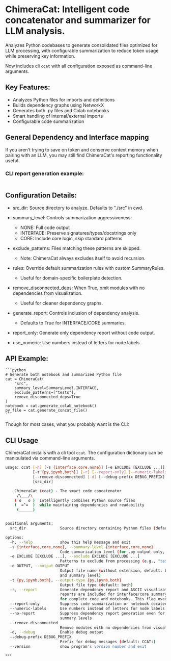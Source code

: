 # ChimeraCat: Intelligent code concatenator and summarizer for LLM analysis.

Analyzes Python codebases to generate consolidated files optimized for LLM processing,
with configurable summarization to reduce token usage while preserving key information.

Now includes cli `ccat` with all configuration exposed as command-line arguments.

## Key Features:
- Analyzes Python files for imports and definitions
- Builds dependency graphs using NetworkX
- Generates both .py files and Colab notebooks
- Smart handling of internal/external imports
- Configurable code summarization

## General Dependency and Interface mapping

If you aren't trying to save on token and conserve context memory when pairing with an LLM, you may still find ChimeraCat's reporting functionality useful.

### CLI report generation example:
```bash

```

## Configuration Details:
- src_dir: Source directory to analyze. Defaults to "./src" in cwd.
    
- summary_level: Controls summarization aggressiveness:
  - NONE: Full code output
  - INTERFACE: Preserve signatures/types/docstrings only
  - CORE: Include core logic, skip standard patterns
    
- exclude_patterns: Files matching these patterns are skipped.
  - Note: ChimeraCat always excludes itself to avoid recursion.
    
- rules: Override default summarization rules with custom SummaryRules.
  - Useful for domain-specific boilerplate detection.
    
- remove_disconnected_deps: When True, omit modules with no dependencies
  from visualization.
  - Useful for cleaner dependency graphs.
    
- generate_report: Controls inclusion of dependency analysis.
  - Defaults to True for INTERFACE/CORE summaries.
    
- report_only: Generate only dependency report without code output.
    
- use_numeric: Use numbers instead of letters for node labels.

## API Example:
    ```python
    # Generate both notebook and summarized Python file
    cat = ChimeraCat(
        "src",
        summary_level=SummaryLevel.INTERFACE,
        exclude_patterns=["tests"],
        remove_disconnected_deps=True
    )
    notebook = cat.generate_colab_notebook()
    py_file = cat.generate_concat_file()
    ```

Though for most cases, what you probably want is the CLI:

## CLI Usage
ChimeraCat installs with a cli tool `ccat`. The configuration dictionary can be manipulated via command-line arguments.

```bash
usage: ccat [-h] [-s {interface,core,none}] [-e EXCLUDE [EXCLUDE ...]] [-o OUTPUT]
            [-t {py,ipynb,both}] [-r] [--report-only] [--numeric-labels] [--no-report]       
            [--remove-disconnected] [-d] [--debug-prefix DEBUG_PREFIX] [--version]
            [src_dir]

    ChimeraCat (ccat) - The smart code concatenator
     /\___/\
    ( o   o )  Intelligently combines Python source files
    (  =^=  )  while maintaining dependencies and readability
     (______)


positional arguments:
  src_dir               Source directory containing Python files (default: src)

options:
  -h, --help            show this help message and exit
  -s {interface,core,none}, --summary-level {interface,core,none}
                        Code summarization level (for .py output only, default: none)        
  -e EXCLUDE [EXCLUDE ...], --exclude EXCLUDE [EXCLUDE ...]
                        Patterns to exclude from processing (e.g., "test" "temp")
  -o OUTPUT, --output OUTPUT
                        Output file name (without extension, default: based on output type   
                        and summary level)
  -t {py,ipynb,both}, --output-type {py,ipynb,both}
                        Output file type (default: both)
  -r, --report          Generate dependency report and ASCII visualization. By default,      
                        reports are included for interface/core summary levels and excluded  
                        for complete code and notebooks. This flag overrides that behavior.  
  --report-only         Suppress code summarization or notebook cocatenization
  --numeric-labels      Use numbers instead of letters for node labels
  --no-report           Suppress dependency report generation even for interface/core        
                        summary levels
  --remove-disconnected
                        Remove modules with no dependencies from visualization
  -d, --debug           Enable debug output
  --debug-prefix DEBUG_PREFIX
                        Prefix for debug messages (default: CCAT:)
  --version             show program's version number and exit
```

"""
